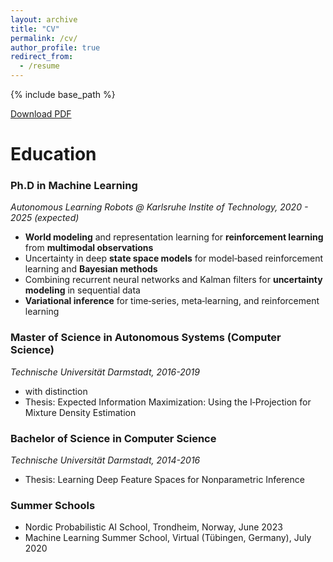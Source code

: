 ```yaml
---
layout: archive
title: "CV"
permalink: /cv/
author_profile: true
redirect_from:
  - /resume
---
```


{% include base_path %}

[Download PDF](https://pbecker93.github.io/files/cv_philipp_becker.pdf)


Education
======
### Ph.D in Machine Learning
*Autonomous Learning Robots @ Karlsruhe Instite of Technology, 2020 - 2025 (expected)*
* **World modeling** and representation learning for **reinforcement learning** from **multimodal observations**
* Uncertainty in deep **state space models** for model‑based reinforcement learning and **Bayesian methods**
* Combining recurrent neural networks and Kalman filters for **uncertainty modeling** in sequential data
* **Variational inference** for time‑series, meta‑learning, and reinforcement learning


### Master of Science in Autonomous Systems (Computer Science)
*Technische Universität Darmstadt, 2016-2019*
* with distinction
* Thesis: Expected Information Maximization: Using the I‑Projection for Mixture Density Estimation

### Bachelor of Science in Computer Science
*Technische Universität Darmstadt, 2014-2016*
* Thesis: Learning Deep Feature Spaces for Nonparametric Inference 

### Summer Schools
* Nordic Probabilistic AI School, Trondheim, Norway, June 2023
* Machine Learning Summer School, Virtual (Tübingen, Germany), July 2020


<!---
Work experience
======
* Spring 2024: Academic Pages Collaborator
  * Github University
  * Duties includes: Updates and improvements to template

* Fall 2015: Research Assistant
  * Github University
  * Duties included: Merging pull requests
  * Supervisor: Professor Hub

* Summer 2015: Research Assistant
  * Github University
  * Duties included: Tagging issues
  * Supervisor: Professor Git
  
Skills
======
* Skill 1
* Skill 2
  * Sub-skill 2.1
  * Sub-skill 2.2
  * Sub-skill 2.3
* Skill 3
--->
<!---
Publications
======
  <ul>{% for post in site.publications reversed %}
    {% include archive-single-cv.html %}
  {% endfor %}</ul>
--->
